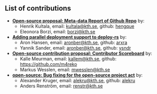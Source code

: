
## List of contributions

- [__Open-source proposal: Meta-data Report of Github Repo__](kultala-borzi) by:
   * Henrik Kultala, email: kultala@kth.se, github: [hengque](https://github.com/hengque)
   * Eleonora Borzi, email: borzi@kth.se
- [__Adding parallel deployment support to deploy-rs__](aronber-yannik) by:
   * Aron Hansen, email: aronber@kth.se, github: [arxra](https://github.com/arxra)
   * Yannik Sander, email: aronber@kth.se, github: [ysndr](https://github.com/ysndr)
- [__Open-source contribution proposal: Contributor Scoreboard__](kallem-mwesslen) by:
   * Kalle Meurman, email: kallem@kth.se, github: https://github.com/m4reko
   * Markus Wesslen, email: mwesslen@kth.se
- [__open-source: Bug fixing for the open-source project act__](renstr-alekru) by:
   * Alexander Kruger, email: alekru@kth.se, github: [alekru](https://github.com/thestar19)
   * Anders Renström, email: renstr@kth.se
